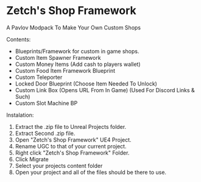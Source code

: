 # Zetch's Shop Framework
A Pavlov Modpack To Make Your Own Custom Shops

Contents:
- Blueprints/Framework for custom in game shops.
- Custom Item Spawner Framework
- Custom Money Items (Add cash to players wallet)
- Custom Food Item Framework Blueprint
- Custom Teleporter
- Locked Door Blueprint (Choose Item Needed To Unlock)
- Custom Link Box (Opens URL From In Game) (Used For Discord Links & Such)
- Custom Slot Machine BP


Instalation: 
1. Extract the .zip file to Unreal Projects folder.
2. Extract Second .zip file.
3. Open "Zetch's Shop Framework" UE4 Project.
4. Rename UGC to that of your current project.
5. Right click "Zetch's Shop Framework" Folder.
6. Click Migrate
7. Select your projects content folder
8. Open your project and all of the files should be there to use.
